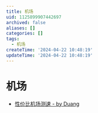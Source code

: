 ```yaml
---
title: 机场
uid: 1125899907442697
archived: false
aliases: []
categories: []
tags:
  - 机场
createTime: '2024-04-22 10:48:19'
updateTime: '2024-04-22 10:48:19'
---
```


# 机场

- [性价比机场测速 - by Duang](https://duangks.com/)
